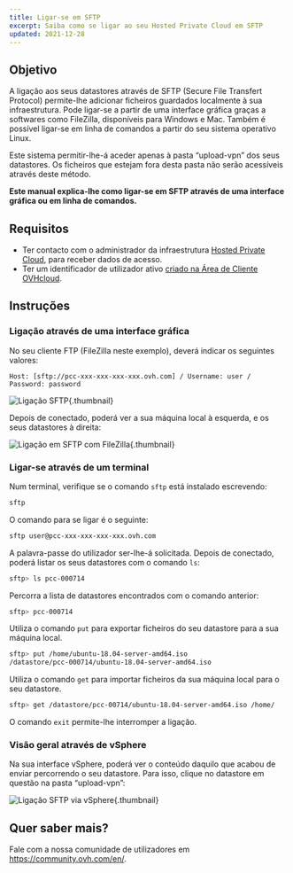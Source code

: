 ```yaml
---
title: Ligar-se em SFTP
excerpt: Saiba como se ligar ao seu Hosted Private Cloud em SFTP
updated: 2021-12-28
---
```


## Objetivo

A ligação aos seus datastores através de SFTP (Secure File Transfert Protocol) permite-lhe adicionar ficheiros guardados localmente à sua infraestrutura. Pode ligar-se a partir de uma interface gráfica graças a softwares como FileZilla, disponíveis para Windows e Mac. Também é possível ligar-se em linha de comandos a partir do seu sistema operativo Linux.

Este sistema permitir-lhe-á aceder apenas à pasta “upload-vpn” dos seus datastores. Os ficheiros que estejam fora desta pasta não serão acessíveis através deste método.

**Este manual explica-lhe como ligar-se em SFTP através de uma interface gráfica ou em linha de comandos.**

## Requisitos

- Ter contacto com o administrador da infraestrutura [Hosted Private Cloud](https://www.ovhcloud.com/pt/enterprise/products/hosted-private-cloud/), para receber dados de acesso.
- Ter um identificador de utilizador ativo [criado na Área de Cliente OVHcloud](https://www.ovh.com/auth/?action=gotomanager&from=https://www.ovh.pt/&ovhSubsidiary=pt).

## Instruções

### Ligação através de uma interface gráfica

No seu cliente FTP (FileZilla neste exemplo), deverá indicar os seguintes valores:

```
Host: [sftp://pcc-xxx-xxx-xxx-xxx.ovh.com] / Username: user / Password: password
```

![Ligação SFTP](images_connection_sftp_filezilla_log.png){.thumbnail}

Depois de conectado, poderá ver a sua máquina local à esquerda, e os seus datastores à direita:

![Ligação em SFTP com FileZilla](images_connection_sftp_filezilla.png){.thumbnail}

### Ligar-se através de um terminal

Num terminal, verifique se o comando `sftp` está instalado escrevendo:

```sh
sftp
```

O comando para se ligar é o seguinte:

```sh
sftp user@pcc-xxx-xxx-xxx-xxx.ovh.com
```

A palavra-passe do utilizador ser-lhe-á solicitada. Depois de conectado, poderá listar os seus datastores com o comando `ls`:

```sh
sftp> ls pcc-000714
```

Percorra a lista de datastores encontrados com o comando anterior:

```sh
sftp> pcc-000714
```

Utiliza o comando `put` para exportar ficheiros do seu datastore para a sua máquina local.

```sh
sftp> put /home/ubuntu-18.04-server-amd64.iso
/datastore/pcc-000714/ubuntu-18.04-server-amd64.iso  
```

Utiliza o comando `get` para importar ficheiros da sua máquina local para o seu datastore.

```sh
sftp> get /datastore/pcc-00714/ubuntu-18.04-server-amd64.iso /home/
```

O comando `exit` permite-lhe interromper a ligação.

### Visão geral através de vSphere

Na sua interface vSphere, poderá ver o conteúdo daquilo que acabou de enviar percorrendo o seu datastore. Para isso, clique no datastore em questão na pasta “upload-vpn”:

![Ligação SFTP via vSphere](images_sftpconnection.png){.thumbnail}

## Quer saber mais?

Fale com a nossa comunidade de utilizadores em <https://community.ovh.com/en/>.
